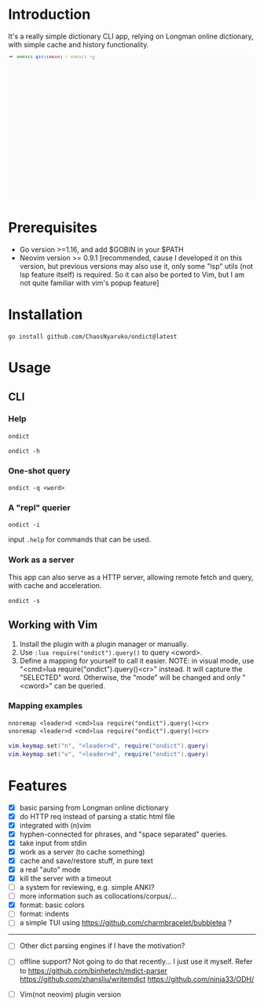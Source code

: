 # Introduction
It's a really simple dictionary CLI app, relying on Longman online dictionary, with simple cache and history functionality.

![Gif](./assets/ondict_example.gif)
# Prerequisites
- Go version >=1.16, and add $GOBIN in your $PATH
- Neovim version >= 0.9.1 [recommended, cause I developed it on this version, but previous versions may also use it, only some "lsp" utils (not lsp feature itself) is required. So it can also be ported to Vim, but I am not quite familiar with vim's popup feature]
# Installation
```console
go install github.com/ChaosNyaruko/ondict@latest
```
# Usage
## CLI
### Help
```console
ondict 
```
```console
ondict -h
```
### One-shot query
```console
ondict -q <word>
```

### A "repl" querier
```console
ondict -i
```
input `.help` for commands that can be used.

### Work as a server
This app can also serve as a HTTP server, allowing remote fetch and query, with cache and acceleration.
```console
ondict -s
```

## Working with Vim
1. Install the plugin with a plugin manager or manually.
2. Use `:lua require("ondict").query()` to query \<cword\>.
3. Define a mapping for yourself to call it easier. NOTE: in visual mode, use "\<cmd\>lua require("ondict").query()\<cr\>" instead. It will capture the "SELECTED" word. Otherwise, the "mode" will be changed and only "\<cword\>" can be queried.

### Mapping examples
```vimscript
nnoremap <leader>d <cmd>lua require("ondict").query()<cr>
vnoremap <leader>d <cmd>lua require("ondict").query()<cr>
```

```lua
vim.keymap.set("n", "<leader>d", require("ondict").query)
vim.keymap.set("v", "<leader>d", require("ondict").query)
```


# Features
- [x] basic parsing from Longman online dictionary
- [x] do HTTP req instead of parsing a static html file
- [x] integrated with (n)vim
- [x] hyphen-connected for phrases, and "space separated" queries.
- [x] take input from stdin
- [x] work as a server (to cache something)
- [x] cache and save/restore stuff, in pure text
- [x] a real "auto" mode
- [x] kill the server with a timeout
- [ ] a system for reviewing, e.g. simple ANKI?
- [ ] more information such as collocations/corpus/...
- [x] format: basic colors
- [ ] format: indents 
- [ ] a simple TUI using https://github.com/charmbracelet/bubbletea ?

---
- [ ] Other dict parsing engines if I have the motivation?
- [ ] offline support? Not going to do that recently... I just use it myself. Refer to https://github.com/binhetech/mdict-parser https://github.com/zhansliu/writemdict https://github.com/ninja33/ODH/
- [ ] Vim(not neovim) plugin version

